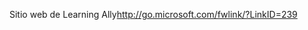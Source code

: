 <Token xmlns:xlink="http://www.w3.org/1999/xlink"><externalLink xmlns="http://ddue.schemas.microsoft.com/authoring/2003/5"><linkText>Sitio web de Learning Ally</linkText><linkUri>http://go.microsoft.com/fwlink/?LinkID=239</linkUri></externalLink></Token>

<!--HONumber=May16_HO1-->


